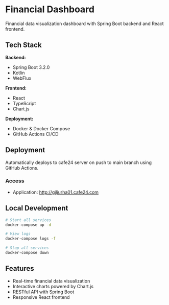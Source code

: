 # Financial Dashboard

Financial data visualization dashboard with Spring Boot backend and React frontend.

## Tech Stack

**Backend:**
- Spring Boot 3.2.0
- Kotlin
- WebFlux

**Frontend:**
- React
- TypeScript
- Chart.js

**Deployment:**
- Docker & Docker Compose
- GitHub Actions CI/CD

## Deployment

Automatically deploys to cafe24 server on push to main branch using GitHub Actions.

### Access
- Application: http://giljurha01.cafe24.com

## Local Development

```bash
# Start all services
docker-compose up -d

# View logs
docker-compose logs -f

# Stop all services
docker-compose down
```

## Features

- Real-time financial data visualization
- Interactive charts powered by Chart.js
- RESTful API with Spring Boot
- Responsive React frontend
